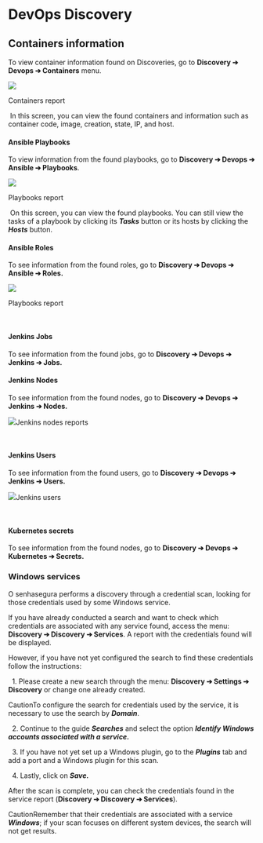 # DevOps Discovery

## Containers information

To view container information found on Discoveries, go to **Discovery ➔ Devops ➔ Containers** menu.

![](https://cdn.document360.io/5a1d58df-64ce-42a2-8b23-688477d32f33/Images/Documentation/image-1665073222890.png)

Containers report

 In this screen, you can view the found containers and information such as container code, image, creation, state, IP, and host.

#### Ansible Playbooks

To view information from the found playbooks, go to **Discovery ➔ Devops ➔ Ansible ➔ Playbooks**.

![](https://cdn.document360.io/5a1d58df-64ce-42a2-8b23-688477d32f33/Images/Documentation/image-1665073241118.png)

Playbooks report

 On this screen, you can view the found playbooks. You can still view the tasks of a playbook by clicking its ***Tasks*** button or its hosts by clicking the ***Hosts*** button.

#### Ansible Roles

To see information from the found roles, go to **Discovery ➔ Devops ➔ Ansible ➔ Roles.**

![](https://cdn.document360.io/5a1d58df-64ce-42a2-8b23-688477d32f33/Images/Documentation/image-1665073276110.png)

Playbooks report

 

#### Jenkins Jobs

To see information from the found jobs, go to **Discovery ➔ Devops ➔ Jenkins ➔ Jobs.**

  


#### Jenkins Nodes

To see information from the found nodes, go to **Discovery ➔ Devops ➔ Jenkins ➔ Nodes.**

![](https://cdn.document360.io/5a1d58df-64ce-42a2-8b23-688477d32f33/Images/Documentation/image-1665073297189.png)Jenkins nodes reports 

 

#### Jenkins Users

To see information from the found users, go to **Discovery ➔ Devops ➔ Jenkins ➔ Users.**

![](https://cdn.document360.io/5a1d58df-64ce-42a2-8b23-688477d32f33/Images/Documentation/image-1665073324635.png)Jenkins users 

 

#### Kubernetes secrets

To see information from the found nodes, go to **Discovery ➔ Devops ➔ Kubernetes ➔ Secrets.**

### Windows services

O senhasegura performs a discovery through a credential scan, looking for those credentials used by some Windows service.

If you have already conducted a search and want to check which credentials are associated with any service found, access the menu: **Discovery ➔ Discovery ➔ Services**. A report with the credentials found will be displayed.

However, if you have not yet configured the search to find these credentials follow the instructions:

  1\. Please create a new search through the menu: **Discovery ➔ Settings ➔ Discovery** or change one already created.

  


CautionTo configure the search for credentials used by the service, it is necessary to use the search by ***Domain***.  


  2\. Continue to the guide ***Searches*** and select the option ***Identify Windows accounts associated with a service.***

  3\. If you have not yet set up a Windows plugin, go to the ***Plugins*** tab and add a port and a Windows plugin for this scan.

  4\. Lastly, click on ***Save.***

After the scan is complete, you can check the credentials found in the service report (**Discovery ➔ Discovery ➔ Services**).

CautionRemember that their credentials are associated with a service ***Windows***; if your scan focuses on different system devices, the search will not get results.

